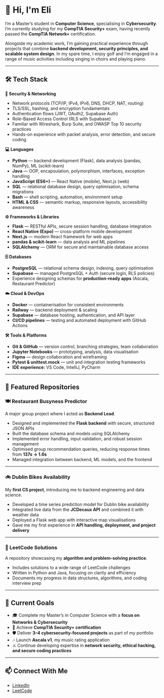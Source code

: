 # 👋 Hi, I'm Eli  

I’m a Master’s student in **Computer Science**, specialising in **Cybersecurity**. I’m currently studying for my **CompTIA Security+** exam, having recently passed the **CompTIA Network+** certification.  

Alongside my academic work, I’m gaining practical experience through projects that combine **backend development, security principles, and scalable system design**. In my spare time, I enjoy golf and I’m engaged in a range of music activities including singing in choirs and playing piano.  

---

## 🛠️ Tech Stack  

**🔐 Security & Networking**  
- Network protocols (TCP/IP, IPv4, IPv6, DNS, DHCP, NAT, routing)  
- TLS/SSL, hashing, and encryption fundamentals  
- Authentication flows (JWT, OAuth2, Supabase Auth)  
- Role-Based Access Control (RLS with Supabase)  
- Familiar with Wireshark, Burp Suite, and OWASP Top 10 security practices  
- Hands-on experience with packet analysis, error detection, and secure coding  

**💻 Languages**  
- **Python** — backend development (Flask), data analysis (pandas, NumPy), ML (scikit-learn)  
- **Java** — OOP, encapsulation, polymorphism, interfaces, exception handling  
- **JavaScript (ES6+)** — React Native (mobile), Next.js (web)  
- **SQL** — relational database design, query optimisation, schema migrations  
- **Bash** — shell scripting, automation, environment setup  
- **HTML & CSS** — semantic markup, responsive layouts, accessibility awareness  

**⚙️ Frameworks & Libraries**  
- **Flask** — RESTful APIs, secure session handling, database integration  
- **React Native (Expo)** — cross-platform mobile development  
- **Next.js** — modern React framework for web apps  
- **pandas & scikit-learn** — data analysis and ML pipelines  
- **SQLAlchemy** — ORM for secure and maintainable database access  

**🗄️ Databases**  
- **PostgreSQL** — relational schema design, indexing, query optimisation  
- **Supabase** — managed PostgreSQL + Auth (secure login, RLS policies)  
- Experience designing schemas for **production-ready apps** (Ascala, Restaurant Predictor)  

**☁️ Cloud & DevOps**  
- **Docker** — containerisation for consistent environments  
- **Railway** — backend deployment & scaling  
- **Supabase** — database hosting, authentication, and API layer  
- **CI/CD pipelines** — testing and automated deployment with GitHub Actions  

**🛠️ Tools & Platforms**  
- **Git & GitHub** — version control, branching strategies, team collaboration  
- **Jupyter Notebooks** — prototyping, analysis, data visualisation  
- **Figma** — design collaboration and wireframing  
- **Pytest & unittest.mock** — unit and integration testing frameworks  
- **IDE experience:** VS Code, IntelliJ, PyCharm  

---

## 🌟 Featured Repositories  

### 🍽️ Restaurant Busyness Predictor  
A major group project where I acted as **Backend Lead**.  
- Designed and implemented the **Flask backend** with secure, structured JSON APIs  
- Built the database schema and models using SQLAlchemy  
- Implemented error handling, input validation, and robust session management  
- Optimised group recommendation queries, reducing response times from **137s → 1.6s**  
- Managed integration between backend, ML models, and the frontend  

---

### 🚲 Dublin Bikes Availability  
My **first CS project**, introducing me to backend engineering and data science.  
- Developed a time series prediction model for Dublin bike availability  
- Integrated live data from the **JCDecaux API** and combined it with weather data  
- Deployed a Flask web app with interactive map visualisations  
- Gave me my first experience in **API handling, deployment, and project delivery**  

---

### 🧩 LeetCode Solutions  
A repository showcasing my **algorithm and problem-solving practice**.  
- Includes solutions to a wide range of LeetCode challenges  
- Written in Python and Java, focusing on clarity and efficiency  
- Documents my progress in data structures, algorithms, and coding interview prep  

---

## 🎯 Current Goals  
- 🎓 Complete my Master’s in Computer Science with a **focus on Networks & Cybersecurity**  
- 🔐 Achieve **CompTIA Security+ certification**  
- 🛡️ Deliver **3–4 cybersecurity-focused projects** as part of my portfolio  
- 🎶 Launch **Ascala v1**, my music rating application  
- ⚔️ Continue developing expertise in **network security, ethical hacking, and secure coding practices**  

---

## 📫 Connect With Me  
- [LinkedIn](www.linkedin.com/in/-eliyoung)  
- [LeetCode](https://leetcode.com/eliyoung)  
